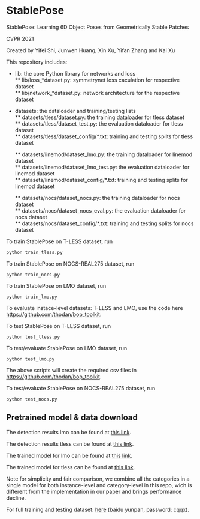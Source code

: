 # StablePose
StablePose: Learning 6D Object Poses from Geometrically Stable Patches

CVPR 2021

Created by Yifei Shi, Junwen Huang, Xin Xu, Yifan Zhang and Kai Xu

This repository includes:  
* lib: the core Python library for networks and loss  
  ** lib/loss_*dataset.py: symmetrynet loss caculation for respective dataset  
  ** lib/network_*dataset.py: network architecture for the respective dataset  

* datasets: the dataloader and training/testing lists  
  ** datasets/tless/dataset.py: the training dataloader for tless dataset  
  ** datasets/tless/dataset_test.py: the evaluation dataloader for tless dataset  
  ** datasets/tless/dataset_config/*.txt: training and testing splits for tless dataset

  ** datasets/linemod/dataset_lmo.py: the training dataloader for linemod dataset  
  ** datasets/linemod/dataset_lmo_test.py: the evaluation dataloader for linemod dataset  
  ** datasets/linemod/dataset_config/*.txt: training and testing splits for linemod dataset

  ** datasets/nocs/dataset_nocs.py: the training dataloader for nocs dataset  
  ** datasets/nocs/dataset_nocs_eval.py: the evaluation dataloader for nocs dataset  
  ** datasets/nocs/dataset_config/*.txt: training and testing splits for nocs dataset

To train StablePose on T-LESS dataset, run
```
python train_tless.py
```
To train StablePose on NOCS-REAL275 dataset, run 
```
python train_nocs.py
```
To train StablePose on LMO dataset, run 
```
python train_lmo.py
```


To evaluate instace-level datasets: T-LESS and LMO, use the code here https://github.com/thodan/bop_toolkit.  

To test StablePose on T-LESS dataset, run 
```
python test_tless.py
```   
To test/evaluate StablePose on LMO dataset, run 
```
python test_lmo.py
```
The above scripts will create the required csv files in https://github.com/thodan/bop_toolkit.



To test/evaluate StablePose on NOCS-REAL275 dataset, run 
```
python test_nocs.py
```

## Pretrained model & data download
The detection results lmo can be found at [this link](https://drive.google.com/file/d/1Tde_jPLxsi-KeYi0gI8qAC1-xmo7kFzL/view?usp=sharing).


The detection results tless can be found at [this link](https://drive.google.com/file/d/1cDHdfyGourdJoPJlHODyoWkTkYoVa7sm/view?usp=sharing).


The trained model for lmo can be found at [this link](https://drive.google.com/file/d/1r-RlnVrOseu9gmeG8WbptwsrWcnEkcDp/view?usp=sharing).


The trained model for tless can be found at [this link](https://drive.google.com/file/d/1jdVSwBJduUpd7hv2_jrN__ZNjpiGsakO/view?usp=sharing).

Note for simplicity and fair comparison, we combine all the categories in a single model for both instance-level and category-level in this repo, wich is different from the implementation in our paper and brings performance decline. 

For full training and testing dataset: [here](https://pan.baidu.com/s/1q6wM21l5IM2zs8KsmDRzIg) (baidu yunpan, password: cqqx).
